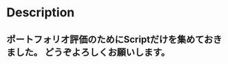 
Description
===========
  
ポートフォリオ評価のためにScriptだけを集めておきました。 どうぞよろしくお願いします。 
-------------------------------------------------------------


